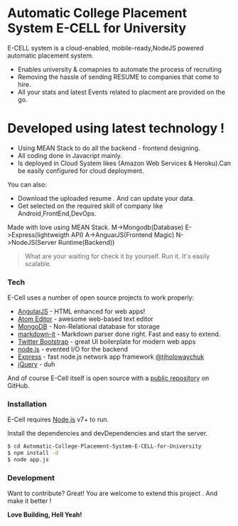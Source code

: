 # Automatic College Placement System E-CELL for University

E-CELL system is a cloud-enabled, mobile-ready,NodeJS powered automatic placement system.

  - Enables university & comapnies to automate the process of recruiting
  - Removing the hassle of sending RESUME to companies that come to hire.
  - All your stats and latest Events related to placment are provided on the go.

# Developed using latest technology !

  - Using MEAN Stack to do all the backend - frontend designing.
  - All coding done in Javacript mainly.
  - Is deployed in Cloud System likes (Amazon Web Services & Heroku).Can
   be easily configured for cloud deployment.
  
You can also:
  - Download the uploaded resume . And can update your data.
  - Get selected on the required skill of company like Android,FrontEnd,DevOps.

Made with love using MEAN Stack. M->Mongodb(Database) E->Express(lightweigth API)
A->AnguarJS(Frontend Magic) N->NodeJS(Server Runtime(Backend))
> What are your waiting for check it by yourself.
> Run it. It's easily scalable.

### Tech

E-Cell uses a number of open source projects to work properly:

* [AngularJS] - HTML enhanced for web apps!
* [Atom Editor] - awesome web-based text editor
* [MongoDB] - Non-Relational database for storage
* [markdown-it] - Markdown parser done right. Fast and easy to extend.
* [Twitter Bootstrap] - great UI boilerplate for modern web apps
* [node.js] - evented I/O for the backend
* [Express] - fast node.js network app framework [@tjholowaychuk]
* [jQuery] - duh

And of course E-Cell itself is open source with a [public repository][dill]
 on GitHub.

### Installation

E-Cell requires [Node.js](https://nodejs.org/) v7+ to run.

Install the dependencies and devDependencies and start the server.

```sh
$ cd Automatic-College-Placement-System-E-CELL-for-University
$ npm install -d
$ node app.js
```
### Development

Want to contribute? Great!
You are welcome to extend this project . And make it better !

**Love Building, Hell Yeah!**

[//]: # (These are reference links used in the body of this note and get stripped out when the markdown processor does its job. There is no need to format nicely because it shouldn't be seen. Thanks SO - http://stackoverflow.com/questions/4823468/store-comments-in-markdown-syntax)


   [dill]: <https://github.com/joemccann/dillinger>
   [MongoDB]:<https://www.mongodb.com/>
   [Atom Editor]:<https://atom.io/>
   [git-repo-url]: <https://github.com/joemccann/dillinger.git>
   [john gruber]: <http://daringfireball.net>
   [df1]: <http://daringfireball.net/projects/markdown/>
   [markdown-it]: <https://github.com/markdown-it/markdown-it>
   [Ace Editor]: <http://ace.ajax.org>
   [node.js]: <http://nodejs.org>
   [Twitter Bootstrap]: <http://twitter.github.com/bootstrap/>
   [jQuery]: <http://jquery.com>
   [@tjholowaychuk]: <http://twitter.com/tjholowaychuk>
   [express]: <http://expressjs.com>
   [AngularJS]: <http://angularjs.org>
   [Gulp]: <http://gulpjs.com>

   [PlDb]: <https://github.com/joemccann/dillinger/tree/master/plugins/dropbox/README.md>
   [PlGh]: <https://github.com/joemccann/dillinger/tree/master/plugins/github/README.md>
   [PlGd]: <https://github.com/joemccann/dillinger/tree/master/plugins/googledrive/README.md>
   [PlOd]: <https://github.com/joemccann/dillinger/tree/master/plugins/onedrive/README.md>
   [PlMe]: <https://github.com/joemccann/dillinger/tree/master/plugins/medium/README.md>
   [PlGa]: <https://github.com/RahulHP/dillinger/blob/master/plugins/googleanalytics/README.md>
